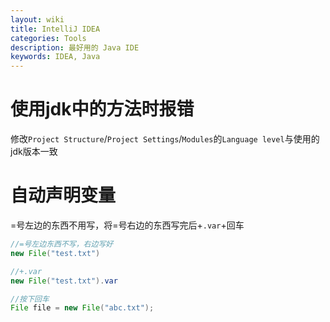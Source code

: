 ```yaml
---
layout: wiki
title: IntelliJ IDEA
categories: Tools
description: 最好用的 Java IDE
keywords: IDEA, Java
---
```


# 使用jdk中的方法时报错
修改`Project Structure`/`Project Settings`/`Modules`的`Language level`与使用的jdk版本一致

# 自动声明变量
=号左边的东西不用写，将=号右边的东西写完后+`.var`+回车
```java
//=号左边东西不写，右边写好
new File("test.txt")

//+.var
new File("test.txt").var

//按下回车
File file = new File("abc.txt");
```